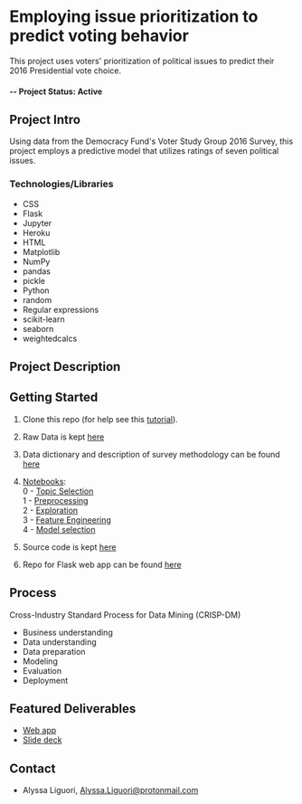 # Employing issue prioritization to predict voting behavior
This project uses voters' prioritization of political issues to predict their 2016 Presidential vote choice. 

#### -- Project Status: Active

## Project Intro
Using data from the Democracy Fund's Voter Study Group 2016 Survey, this project employs a predictive model that utilizes ratings of seven political issues. 

### Technologies/Libraries

* CSS
* Flask
* Jupyter
* Heroku
* HTML
* Matplotlib
* NumPy
* pandas
* pickle
* Python
* random
* Regular expressions
* scikit-learn
* seaborn
* weightedcalcs

## Project Description


## Getting Started

1. Clone this repo (for help see this [tutorial](https://help.github.com/articles/cloning-a-repository/)).

2. Raw Data is kept [here](https://github.com/ali0003433/predict-by-issue-prioritization/tree/master/data/raw)

3. Data dictionary and description of survey methodology can be found [here](https://github.com/ali0003433/predict-by-issue-prioritization/tree/master/references)<br>
    
4. [Notebooks](https://github.com/ali0003433/predict-by-issue-prioritization/tree/master/notebooks): <br> 
  0 - [Topic Selection](https://github.com/ali0003433/predict-by-issue-prioritization/blob/master/notebooks/0-al-topic-selection.ipynb) <br>
  1 - [Preprocessing](https://github.com/ali0003433/predict-by-issue-prioritization/blob/master/notebooks/1-al-preprocessing.ipynb) <br>
  2 - [Exploration](https://github.com/ali0003433/predict-by-issue-prioritization/blob/master/notebooks/2-al-exploration.ipynb) <br> 
  3 - [Feature Engineering](https://github.com/ali0003433/predict-by-issue-prioritization/blob/master/notebooks/3-al-feature-engineering.ipynb) <br>
  4 - [Model selection](https://github.com/ali0003433/predict-by-issue-prioritization/blob/master/notebooks/4-al-model-selection.ipynb) <br> 
 
 5. Source code is kept [here](https://github.com/ali0003433/predict-by-issue-prioritization/tree/master/src)

 6. Repo for Flask web app can be found [here](https://github.com/ali0003433/pres-pred)
  

## Process 
Cross-Industry Standard Process for Data Mining (CRISP-DM)
- Business understanding
- Data understanding
- Data preparation
- Modeling
- Evaluation
- Deployment

## Featured Deliverables
* [Web app](https://make-prediction.herokuapp.com/)
* [Slide deck](https://github.com/ali0003433/predict-by-issue-prioritization/blob/master/reports/predict-vote-by-issue.pdf)

## Contact
* Alyssa Liguori, Alyssa.Liguori@protonmail.com 


